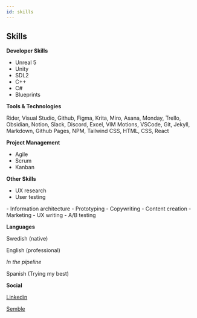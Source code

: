 ```yaml
---
id: skills
---
```


## Skills

**Developer Skills**

- Unreal 5 
- Unity
- SDL2
- C++
- C#
- Blueprints


**Tools & Technologies**

Rider, Visual Studio, Github,
Figma, Krita, Miro, Asana, Monday, Trello, Obsidian, Notion,
Slack, Discord, Excel, VIM Motions, VSCode, Git, Jekyll, Markdown, Github Pages, 
NPM, Tailwind CSS, HTML, CSS, React

**Project Management**
- Agile
- Scrum
- Kanban

**Other Skills**

- UX research 
- User testing
<div class="break-after"></div>
- Information architecture
- Prototyping 
- Copywriting
- Content creation
- Marketing
- UX writing 
- A/B testing

**Languages**

Swedish (native)

English (professional)

*In the pipeline*

Spanish (Trying my best)

**Social**

[Linkedin](https://linkedin.com/in/emil-forsen)

[Semble](https://semble.gg/profile/emilxf)
